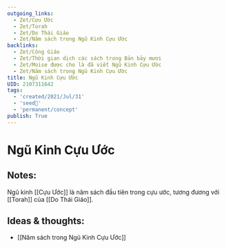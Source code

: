 ```yaml
---
outgoing_links:
  - Zet/Cựu Ước
  - Zet/Torah
  - Zet/Do Thái Giáo
  - Zet/Năm sách trong Ngũ Kinh Cựu Ước
backlinks:
  - Zet/Công Giáo
  - Zet/Thời gian dịch các sách trong Bản bảy mươi
  - Zet/Moise được cho là đã viết Ngũ Kinh Cựu Ước
  - Zet/Năm sách trong Ngũ Kinh Cựu Ước
title: Ngũ Kinh Cựu Ước
UID: 2107311642
tags:
  - 'created/2021/Jul/31'
  - 'seed🥜'
  - 'permanent/concept'
publish: True
---
```

# Ngũ Kinh Cựu Ước

## Notes:
Ngũ kinh [[Cựu Ước]] là năm sách đầu tiên trong cựu ước, tương đương với [[Torah]] của [[Do Thái Giáo]].

## Ideas & thoughts:
- [[Năm sách trong Ngũ Kinh Cựu Ước]]
